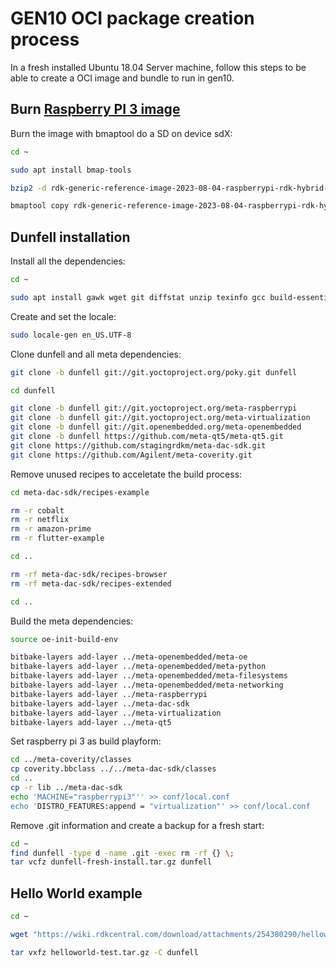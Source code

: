 # GEN10 OCI package creation process

In a fresh installed Ubuntu 18.04 Server machine, follow this steps to be able to create a OCI image and bundle to run in gen10.

## Burn [Raspberry PI 3 image](https://github.com/AlticeLabsProjects/matter-poc/blob/baca0ac4b7bdbf82ca938ac35e33d47bf579f10d/gen10/rdk-generic-reference-image-2023-08-04-raspberrypi-rdk-hybrid-generic.wic.bz2)

Burn the image with bmaptool do a SD on device sdX:
```sh
cd ~

sudo apt install bmap-tools

bzip2 -d rdk-generic-reference-image-2023-08-04-raspberrypi-rdk-hybrid-generic.wic.bz2

bmaptool copy rdk-generic-reference-image-2023-08-04-raspberrypi-rdk-hybrid-generic.wic.bz2 /dev/sdX
```

## Dunfell installation

Install all the dependencies:
```sh
cd ~

sudo apt install gawk wget git diffstat unzip texinfo gcc build-essential chrpath socat cpio python3 python3-pip python3-pexpect xz-utils debianutils iputils-ping python3-git python3-jinja2 libegl1-mesa libsdl1.2-dev python3-subunit mesa-common-dev zstd liblz4-tool file locales
```

Create and set the locale:
```sh
sudo locale-gen en_US.UTF-8
```

Clone dunfell and all meta dependencies:
```sh
git clone -b dunfell git://git.yoctoproject.org/poky.git dunfell

cd dunfell

git clone -b dunfell git://git.yoctoproject.org/meta-raspberrypi
git clone -b dunfell git://git.yoctoproject.org/meta-virtualization
git clone -b dunfell git://git.openembedded.org/meta-openembedded
git clone -b dunfell https://github.com/meta-qt5/meta-qt5.git
git clone https://github.com/stagingrdkm/meta-dac-sdk.git
git clone https://github.com/Agilent/meta-coverity.git
```

Remove unused recipes to acceletate the build process:
```sh
cd meta-dac-sdk/recipes-example

rm -r cobalt
rm -r netflix
rm -r amazon-prime
rm -r flutter-example

cd ..

rm -rf meta-dac-sdk/recipes-browser
rm -rf meta-dac-sdk/recipes-extended

cd ..
```

Build the meta dependencies:
```sh
source oe-init-build-env

bitbake-layers add-layer ../meta-openembedded/meta-oe
bitbake-layers add-layer ../meta-openembedded/meta-python
bitbake-layers add-layer ../meta-openembedded/meta-filesystems
bitbake-layers add-layer ../meta-openembedded/meta-networking
bitbake-layers add-layer ../meta-raspberrypi
bitbake-layers add-layer ../meta-dac-sdk
bitbake-layers add-layer ../meta-virtualization
bitbake-layers add-layer ../meta-qt5
```

Set raspberry pi 3 as build playform:
```sh
cd ../meta-coverity/classes
cp coverity.bbclass ../../meta-dac-sdk/classes
cd ..
cp -r lib ../meta-dac-sdk
echo 'MACHINE="raspberrypi3"'' >> conf/local.conf
echo 'DISTRO_FEATURES:append = "virtualization"' >> conf/local.conf
```

Remove .git information and create a backup for a fresh start:
```sh
cd ~
find dunfell -type d -name .git -exec rm -rf {} \;
tar vcfz dunfell-fresh-install.tar.gz dunfell
```

## Hello World example

```sh
cd ~

wget "https://wiki.rdkcentral.com/download/attachments/254380290/helloworld-test.tgz?version=2&modificationDate=1679780515000&api=v2&download=true" -O helloworld-test.tar.gz

tar vxfz helloworld-test.tar.gz -C dunfell
```
